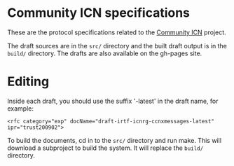 
# Community ICN specifications

These are the protocol specifications related to the [Community ICN](https://wiki.fd.io/view/Cicn) project.

The draft sources are in the `src/` directory and the built draft output is in the `build/` directory.  The
drafts are also available on the gh-pages site.

# Editing

Inside each draft, you should use the suffix '-latest' in the draft name, for example:
```
<rfc category="exp" docName="draft-irtf-icnrg-ccnxmessages-latest" ipr="trust200902">
```

To build the documents, cd in to the `src/` directory and run make.  This will download a subproject
to build the system.  It will replace the `build/` directory.

